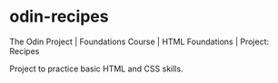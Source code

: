 # odin-recipes
The Odin Project | Foundations Course | HTML Foundations | Project: Recipes

Project to practice basic HTML and CSS skills.